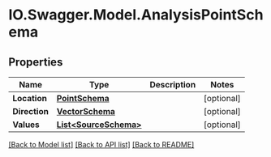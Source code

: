 # IO.Swagger.Model.AnalysisPointSchema
## Properties

Name | Type | Description | Notes
------------ | ------------- | ------------- | -------------
**Location** | [**PointSchema**](PointSchema.md) |  | [optional] 
**Direction** | [**VectorSchema**](VectorSchema.md) |  | [optional] 
**Values** | [**List&lt;SourceSchema&gt;**](SourceSchema.md) |  | [optional] 

[[Back to Model list]](../README.md#documentation-for-models) [[Back to API list]](../README.md#documentation-for-api-endpoints) [[Back to README]](../README.md)

